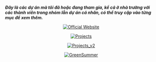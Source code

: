 **_Đây là các dự án mà tôi đã hoặc đang tham gia, kể cả ở nhà trường với các thành viên trong nhóm lẫn dự án cá nhân, có thể truy cập vào từng mục để xem thêm._**

<p align="center"><a href="https://github.com/anthony2708/anthony2708"><img src="https://github-readme-stats.vercel.app/api/pin/?username=anthony2708&repo=anthony2708&theme=dracula" alt="Official Website" /></a></p>

<p align="center"><a href="https://github.com/anthony2708/projects"><img src="https://github-readme-stats.vercel.app/api/pin/?username=anthony2708&repo=projects&theme=dracula" alt="Projects" /></a></p>

<p align="center"><a href="https://github.com/anthony2708/projects_v2"><img src="https://github-readme-stats.vercel.app/api/pin/?username=anthony2708&repo=projects_v2&theme=dracula" alt="Projects_v2" /></a></p>

<p align="center"><a href="https://github.com/mhx-thh/r2us-backend"><img src="https://github-readme-stats.vercel.app/api/pin/?username=mhx-thh&repo=r2us-backend&theme=dracula&show_owner=true" alt="GreenSummer" /></a></p>
